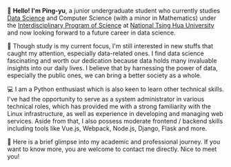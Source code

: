 👋 **Hello! I'm Ping-yu**, a junior undergraduate student who currently studies [Data Science](https://stat.site.nthu.edu.tw/p/412-1327-1781.php?Lang=zh-tw) and Computer Science (with a minor in Mathematics) under the [Interdisciplinary Program of Science](https://scidm.site.nthu.edu.tw/) at [National Tsing Hua University](https://www.nthu.edu.tw/) and now looking forward to a future career in data science.

🌟 Though study is my current focus, I'm still interested in new stuffs that caught my attention, especially data-related ones. I find data science fascinating and worth our dedication because data holds many invaluable insights into our daily lives. I believe that by harnessing the power of data, especially the public ones, we can bring a better society as a whole.

💻 I am a Python enthusiast which is also keen to learn other technical skills. I've had the opportunity to serve as a system administrator in various technical roles, which has provided me with a strong familiarity with the Linux infrastructure, as well as experience in developing and managing web services. Aside from that, I also possess moderate frontend / backend skills including tools like Vue.js, Webpack, Node.js, Django, Flask and more.

🤝 Here is a brief glimpse into my academic and professional journey. If you want to know more, you are welcome to contact me directly. Nice to meet you!

